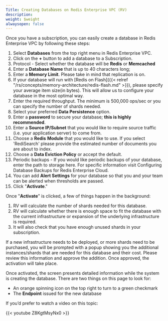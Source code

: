 ```yaml
---
Title: Creating Databases on Redis Enterprise VPC (RV)
description: 
weight: $weight
alwaysopen: false
---
```

Once you have a subscription, you can easily create a database in Redis
Enterprise VPC by following these steps:

1. Select **Databases** from the top right menu in Redis Enterprise
    VPC.
1. Click on the **+** button to add a database to a Subscription.
1. Protocol - Select whether the database will be **Redis** or
    **Memcached**
1. Enter a **Database Name** that is up to 40 characters long;
1. Enter a **Memory Limit**. Please take in mind that replication is
    on.
1. If your database will run with [Redis on
    Flash]({{< relref "/rs/concepts/memory-architecture/redis-flash.md" >}}),
    please specify your average item size(in bytes). This will allow us
    to configure your database in the most optimal way.
1. Enter the required throughput. The minimum is 500,000 ops/sec or you
    can specify the number of shards needed.
1. Select your preferred **Data Persistence** option.
1. Enter a **password** to secure your database; **this is highly
    recommended**.
1. Enter a **Source IP/Subnet** that you would like to require source
    traffic (i.e. your application server) to come from.
1. Choose a **Redis** **Module** that you would like to use. If you
    select 'RediSearch' please provide the estimated number of documents
    you are about to index.
1. Choose a **Data Eviction Policy** or accept the default.
1. Periodic backups - If you would like periodic backups of your
    database, enter the path to storage here. For specific information
    visit Configuring Database Backups for Redis Enterprise Cloud.
1. You can add **Alert Settings** for your database so that you and
    your team can be alerted when thresholds are passed.
1. Click "**Activate**."

Once "**Activate**" is clicked, a few of things happen in the
background:

1. RV will calculate the number of shards needed for this database.
1. RV will calculate whether there is enough space to fit the database
    with the current infrastructure or expansion of the underlying
    infrastructure is required.
1. It will also check that you have enough unused shards in your
    subscription.

If a new infrastructure needs to be deployed, or more shards need to be
purchased, you will be prompted with a popup showing you the additional
instances/shards that are needed for this database and their cost.
Please review this information and approve the addition. Once approved,
the activation will take place.

Once activated, the screen presents detailed information while the
system is creating the database. There are two things on this page to
look for:

-   An orange spinning icon on the top right to turn to a green
    checkmark
-   The **Endpoint** issued for the new database

If you’d prefer to watch a video on this topic:

{{< youtube Z8KgtMsyNx0 >}}